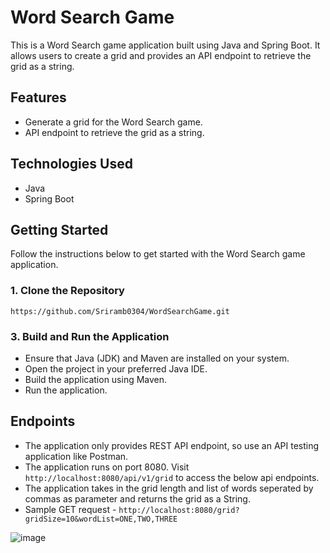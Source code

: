 # Word Search Game

This is a Word Search game application built using Java and Spring Boot. It allows users to create a grid and provides an API endpoint to retrieve the grid as a string.

## Features

- Generate a grid for the Word Search game.
- API endpoint to retrieve the grid as a string.

## Technologies Used

- Java
- Spring Boot

## Getting Started

Follow the instructions below to get started with the Word Search game application.

### 1. Clone the Repository

```shell
https://github.com/Sriramb0304/WordSearchGame.git
```

### 3. Build and Run the Application
 - Ensure that Java (JDK) and Maven are installed on your system.
 - Open the project in your preferred Java IDE.
 - Build the application using Maven.
 - Run the application.

## Endpoints
 - The application only provides REST API endpoint, so use an API testing application like Postman.
 - The application runs on port 8080. Visit ```http://localhost:8080/api/v1/grid``` to access the below api endpoints.
 - The application takes in the grid length and list of words seperated by commas as parameter and returns the grid as a String.
 - Sample GET request - ```http://localhost:8080/grid?gridSize=10&wordList=ONE,TWO,THREE```
   
![image](https://github.com/Sriramb0304/WordSearchGame/assets/72428614/99a93fcb-30d7-4298-86a5-a6cda76fc94c)
